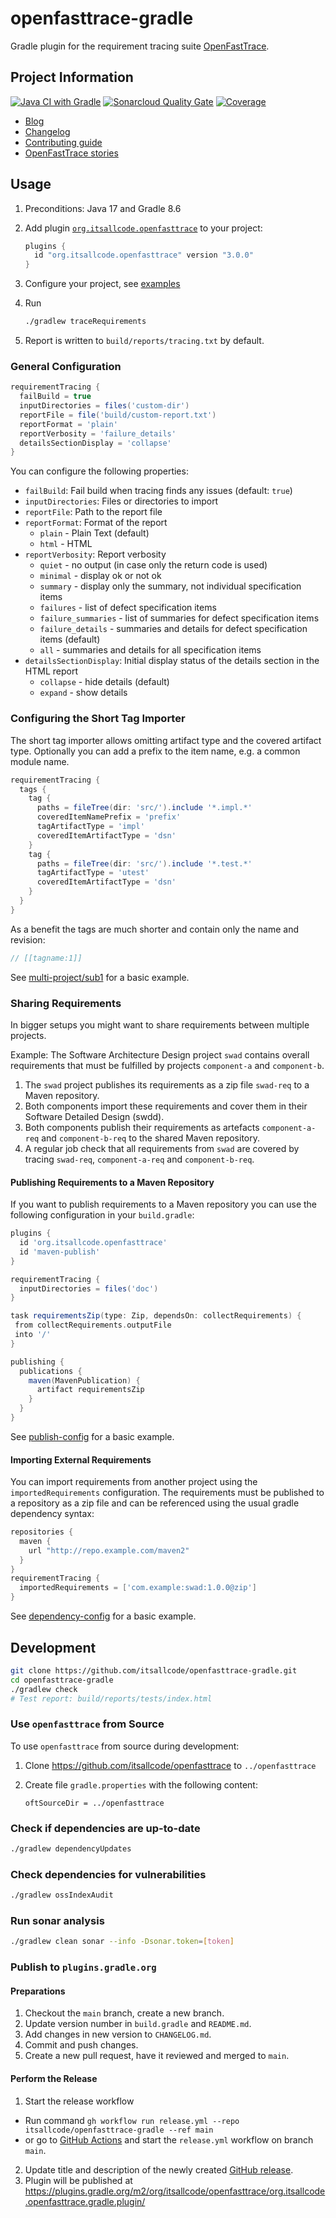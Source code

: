 # openfasttrace-gradle
Gradle plugin for the requirement tracing suite [OpenFastTrace](https://github.com/itsallcode/openfasttrace).

## Project Information

[![Java CI with Gradle](https://github.com/itsallcode/openfasttrace-gradle/workflows/Java%20CI%20with%20Gradle/badge.svg)](https://github.com/itsallcode/openfasttrace-gradle/actions?query=workflow%3A%22Java+CI+with+Gradle%22)
[![Sonarcloud Quality Gate](https://sonarcloud.io/api/project_badges/measure?project=org.itsallcode%3Aopenfasttrace-gradle&metric=alert_status)](https://sonarcloud.io/dashboard?id=org.itsallcode%3Aopenfasttrace-gradle)
[![Coverage](https://sonarcloud.io/api/project_badges/measure?project=org.itsallcode%3Aopenfasttrace-gradle&metric=coverage)](https://sonarcloud.io/dashboard?id=org.itsallcode%3Aopenfasttrace-gradle)

* [Blog](https://blog.itsallcode.org/)
* [Changelog](CHANGELOG.md)
* [Contributing guide](CONTRIBUTING.md)
* [OpenFastTrace stories](https://github.com/itsallcode/openfasttrace/wiki/OFT-Stories)

## Usage

1. Preconditions: Java 17 and Gradle 8.6
1. Add plugin [`org.itsallcode.openfasttrace`](https://plugins.gradle.org/plugin/org.itsallcode.openfasttrace) to your project:

    ```gradle
    plugins {
      id "org.itsallcode.openfasttrace" version "3.0.0"
    }
    ```

1. Configure your project, see [examples](https://github.com/itsallcode/openfasttrace-gradle/tree/main/example-projects)
1. Run

    ```sh
    ./gradlew traceRequirements
    ```

1. Report is written to `build/reports/tracing.txt` by default.

### General Configuration

```gradle
requirementTracing {
  failBuild = true
  inputDirectories = files('custom-dir')
  reportFile = file('build/custom-report.txt')
  reportFormat = 'plain'
  reportVerbosity = 'failure_details'
  detailsSectionDisplay = 'collapse'
}
```

You can configure the following properties:

* `failBuild`: Fail build when tracing finds any issues (default: `true`)
* `inputDirectories`: Files or directories to import
* `reportFile`: Path to the report file
* `reportFormat`: Format of the report
  * `plain` - Plain Text (default)
  * `html` - HTML
* `reportVerbosity`: Report verbosity
  * `quiet` - no output (in case only the return code is used)
  * `minimal` - display ok or not ok
  * `summary` - display only the summary, not individual specification items
  * `failures` - list of defect specification items
  * `failure_summaries` - list of summaries for defect specification items
  * `failure_details` - summaries and details for defect specification items (default)
  * `all` - summaries and details for all specification items
* `detailsSectionDisplay`: Initial display status of the details section in the HTML report
  * `collapse` - hide details (default)
  * `expand` - show details

### Configuring the Short Tag Importer

The short tag importer allows omitting artifact type and the covered artifact type. Optionally you can add a prefix to the item name, e.g. a common module name.

```gradle
requirementTracing {
  tags {
    tag {
      paths = fileTree(dir: 'src/').include '*.impl.*'
      coveredItemNamePrefix = 'prefix'
      tagArtifactType = 'impl'
      coveredItemArtifactType = 'dsn'
    }
    tag {
      paths = fileTree(dir: 'src/').include '*.test.*'
      tagArtifactType = 'utest'
      coveredItemArtifactType = 'dsn'
    }
  }
}
```

As a benefit the tags are much shorter and contain only the name and revision:

```java
// [[tagname:1]]
```

See [multi-project/sub1](https://github.com/itsallcode/openfasttrace-gradle/tree/main/example-projects/multi-project/sub1) for a basic example.

### Sharing Requirements

In bigger setups you might want to share requirements between multiple projects.

Example: The Software Architecture Design project `swad` contains overall requirements that must be fulfilled by projects `component-a` and `component-b`.

1. The `swad` project publishes its requirements as a zip file `swad-req` to a Maven repository.
1. Both components import these requirements and cover them in their Software Detailed Design (swdd).
1. Both components publish their requirements as artefacts `component-a-req` and `component-b-req` to the shared Maven repository.
1. A regular job check that all requirements from `swad` are covered by tracing `swad-req`, `component-a-req` and `component-b-req`.

#### Publishing Requirements to a Maven Repository

If you want to publish requirements to a Maven repository you can use the following configuration in your `build.gradle`:

```gradle
plugins {
  id 'org.itsallcode.openfasttrace'
  id 'maven-publish'
}

requirementTracing {
  inputDirectories = files('doc')
}

task requirementsZip(type: Zip, dependsOn: collectRequirements) {
 from collectRequirements.outputFile
 into '/'
}

publishing {
  publications {
    maven(MavenPublication) {
      artifact requirementsZip
    }
  }
}
```

See [publish-config](https://github.com/itsallcode/openfasttrace-gradle/tree/main/example-projects/publish-config) for a basic example.

#### Importing External Requirements

You can import requirements from another project using the `importedRequirements` configuration. The requirements must be published to a repository as a zip file and can be referenced using the usual gradle dependency syntax:

```gradle
repositories {
  maven {
    url "http://repo.example.com/maven2"
  }
}
requirementTracing {
  importedRequirements = ['com.example:swad:1.0.0@zip']
}
```

See [dependency-config](https://github.com/itsallcode/openfasttrace-gradle/tree/main/example-projects/dependency-config) for a basic example.

## Development

```sh
git clone https://github.com/itsallcode/openfasttrace-gradle.git
cd openfasttrace-gradle
./gradlew check
# Test report: build/reports/tests/index.html
```

### Use `openfasttrace` from Source

To use `openfasttrace` from source during development:

1. Clone https://github.com/itsallcode/openfasttrace to `../openfasttrace`
1. Create file `gradle.properties` with the following content:

    ```properties
    oftSourceDir = ../openfasttrace
    ```

### Check if dependencies are up-to-date

```sh
./gradlew dependencyUpdates
```

### Check dependencies for vulnerabilities

```sh
./gradlew ossIndexAudit
```

### Run sonar analysis

```sh
./gradlew clean sonar --info -Dsonar.token=[token]
```

### Publish to `plugins.gradle.org`

#### Preparations

1. Checkout the `main` branch, create a new branch.
2. Update version number in `build.gradle` and `README.md`.
3. Add changes in new version to `CHANGELOG.md`.
4. Commit and push changes.
5. Create a new pull request, have it reviewed and merged to `main`.

#### Perform the Release

1. Start the release workflow
  * Run command `gh workflow run release.yml --repo itsallcode/openfasttrace-gradle --ref main`
  * or go to [GitHub Actions](https://github.com/itsallcode/openfasttrace-gradle/actions/workflows/release.yml) and start the `release.yml` workflow on branch `main`.
2. Update title and description of the newly created [GitHub release](https://github.com/itsallcode/openfasttrace-gradle/releases).
3. Plugin will be published at https://plugins.gradle.org/m2/org/itsallcode/openfasttrace/org.itsallcode.openfasttrace.gradle.plugin/
